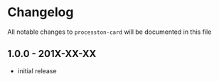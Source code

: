 # Changelog

All notable changes to `processton-card` will be documented in this file

## 1.0.0 - 201X-XX-XX

- initial release
